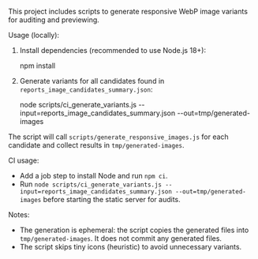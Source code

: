 This project includes scripts to generate responsive WebP image variants for auditing and previewing.

Usage (locally):

1. Install dependencies (recommended to use Node.js 18+):

   npm install

2. Generate variants for all candidates found in `reports_image_candidates_summary.json`:

   node scripts/ci_generate_variants.js --input=reports_image_candidates_summary.json --out=tmp/generated-images

The script will call `scripts/generate_responsive_images.js` for each candidate and collect results in `tmp/generated-images`.

CI usage:
- Add a job step to install Node and run `npm ci`.
- Run `node scripts/ci_generate_variants.js --input=reports_image_candidates_summary.json --out=tmp/generated-images` before starting the static server for audits.

Notes:
- The generation is ephemeral: the script copies the generated files into `tmp/generated-images`. It does not commit any generated files.
- The script skips tiny icons (heuristic) to avoid unnecessary variants.
